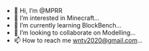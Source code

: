 - 👋 Hi, I’m @MPRR
- 👀 I’m interested in Minecraft...
- 🌱 I’m currently learning BlockBench...
- 💞️ I’m looking to collaborate on Modelling...
- 📫 How to reach me wntv2020@gmail.com...
